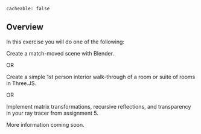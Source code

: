 ```
cacheable: false
```

## Overview

In this exercise you will do one of the following:

Create a match-moved scene with Blender.

OR

Create a simple 1st person interior walk-through of a room or suite of rooms in Three.JS.

OR

Implement matrix transformations, recursive reflections, and transparency in your ray tracer from assignment 5.  

More information coming soon.

